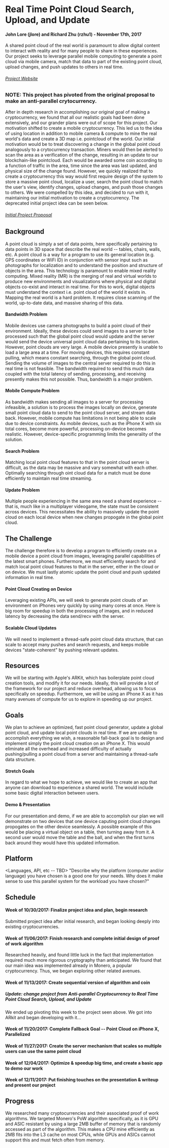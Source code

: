 
# Real Time Point Cloud Search, Upload, and Update
#### John Lore (jlore) and Richard Zhu (rzhu1) - November 17th, 2017
A shared point cloud of the real world is paramount to allow digital content to interact with reality and for many people to share in these experiences. Our project seeks to leverage parallel mobile computing to generate a point cloud via mobile camera, match that data to part of the existing point cloud, upload changes, and push updates to others in real time.

###### [Project Website](https://johnlore.github.io/418coin/)

### NOTE: This project has pivoted from the original proposal to make an anti-parallel crytocurrency.
After in depth research in accomplishing our original goal of making a cryptocurrency, we found that all our realistic goals had been done extensively, and our grander plans were out of scope for this project. Our motivation shifted to create a mobile cryptocurrency. This led us to the idea of using location in addition to mobile camera & compute to mine the real world's data and create a 3D map i.e. pointcloud of the world. Our initial motivation would be to treat discovering a change in the global point cloud analogously to a crytocurrency transaction. Miners would then be alerted to scan the area as a verification of the change, resulting in an update to our blockchain-like pointcloud. Each would be awarded some coin according to a function of traffic in the area, time since the area was last updated, and physical size of the change found. However, we quickly realized that to create a cryptocurrency this way would first require design of the system to store a massive point cloud, localize a user, search the point cloud to match the user's view, identify changes, upload changes, and push those changes to others. We were compelled by this idea, and decided to run with it, maintaining our initial motivation to create a cryptocurrency. The deprecated initial project idea can be seen below.
###### [Initial Project Proposal](https://github.com/JohnLore/418coin/raw/master/cryptocurrency.pdf)


## Background
A point cloud is simply a set of data points, here specifically pertaining to data points in 3D space that describe the real world -- tables, chairs, walls, etc. A point cloud is a way for a program to use its general location (e.g. GPS coordinates or WiFi ID) in conjunction with sensor input such as photographs for localization and to understand the position and structure of objects in the area. This technology is paramount to enable mixed reality computing. Mixed reality (MR) is the merging of real and virtual worlds to produce new environments and visualizations where physical and digital objects co-exist and interact in real time. For this to work, digital objects must understand the context i.e. point cloud of the world it exists in. Mapping the real world is a hard problem. It requires close scanning of the world, up-to-date data, and massive sharing of this data.

#### Bandwidth Problem
Mobile devices use camera photographs to build a point cloud of their environment. Ideally, these devices could send images to a server to be processed such that the global point cloud would update and the server would send the device universal point cloud data pertaining to its location. However, point clouds are very large. A mobile device presently is unable to load a large area at a time. For moving devices, this requires constant pulling, which means constant searching, through the global point cloud. Sending the volume of images to the central server required to do this in real time is not feasible. The bandwidth required to send this much data coupled with the total latency of sending, processing, and receiving presently makes this not possible. Thus, bandwidth is a major problem.

#### Mobile Compute Problem
As bandwidth makes sending all images to a server for processing infeasible, a solution is to process the images locally on device, generate small point cloud data to send to the point cloud server, and stream data back. However, mobile compute has limitations in not being able to scale due to device constraints. As mobile devices, such as the iPhone X with six total cores, become more powerful, processing on-device becomes realistic. However, device-specific programming limits the generality of the solution.

#### Search Problem
Matching local point cloud features to that in the point cloud server is difficult, as the data may be massive and vary somewhat with each other. Optimally searching through oint cloud data for a match must be done efficiently to maintain real time streaming.

#### Update Problem
Multiple people experiencing in the same area need a shared experience -- that is, much like in a multiplayer videogame, the state must be consistent across devices. This necessitates the ability to massively update the point cloud on each local device when new changes propogate in the global point cloud.

## The Challenge
The challenge therefore is to develop a program to efficiently create on a mobile device a point cloud from images, leveraging parallel capabilities of the latest smart phones. Furthermore, we must efficiently search for and match local point cloud features to that in the server, either in the cloud or on device. We must lastly atomic update the point cloud and push updated information in real time.

#### Point Cloud Creating on Device
Leveraging existing APIs, we will seek to generate point clouds of an environment on iPhones very quickly by using many cores at once. Here is big room for speedup in both the processing of images, and in reduced latency by decreasing the data send/recv with the server.

#### Scalable Cloud Updates
We will need to implement a thread-safe point cloud data structure, that can scale to accept many pushes and search requests, and keeps mobile devices "state-coherent" by pushing relevant updates.

## Resources
We will be starting with Apple's ARKit, which has boilerplate point cloud creation tools, and modify it for our needs. Ideally, this will provide a lot of the framework for our project and reduce overhead, allowing us to focus specifically on speedup. Furthermore, we will be using an iPhone X as it has many avenues of compute for us to explore in speeding up our project.

## Goals
We plan to achieve an optimized, fast point cloud generator, update a global point cloud, and update local point clouds in real time. If we are unable to accomplish everything we wish, a reasonable fall-back goal is to design and implement simply the point cloud creation on an iPhone X. This would eliminate all the overhead and increased difficulty of actually pushing/pulling a point cloud from a server and maintaining a thread-safe data structure.

#### Stretch Goals
In regard to what we hope to achieve, we would like to create an app that anyone can download to experience a shared world. The would include some basic digital interaction between users.

#### Demo & Presentation
For our presentation and demo, if we are able to accomplish our plan we will demonstrate on two devices that one device caputing point cloud changes propogates on the other device seamlessly. A possible example of this would be placing a virtual object on a table, then turning away from it. A second user would move the table and the ball, and when the first turns back around they would have this updated information.

## Platform
<Languages, API, etc -- TBD> "Describe why the platform (computer and/or language) you have chosen is a good one for your needs. Why does it make sense to use this parallel system for the workload you have chosen?"

## Schedule

#### Week of 10/30/2017: Finalize project idea and plan, begin research
Submitted project idea after initial research, and began looking deeply into existing cryptocurrencies.

#### Week of 11/06/2017: Finish research and complete initial design of proof of work algorithm
Researched heavily, and found little luck in the fact that implementation required much more rigorous cryptography than anticipated. We found that our main idea was implemented already in Monero, a popular cryptocurrency. Thus, we began exploring other related avenues.

#### Week of 11/13/2017: Create sequential version of algorithm and coin
##### Update: change project from Anti-parallel Cryptocurrency to Real Time Point Cloud Search, Upload, and Update
We ended up pivoting this week to the project seen above. We got into ARkit and began developing with it... <to be updated soon to show what has been done>

#### Week of 11/20/2017: Complete Fallback Goal -- Point Cloud on iPhone X, Parallelized

#### Week of 11/27/2017: Create the server mechanism that scales so multiple users can use the same point cloud

#### Week of 12/04/2017: Optimize & speedup big time, and create a basic app to demo our work

#### Week of 12/11/2017: Put finishing touches on the presentation & writeup and present our project

## Progress
We researched many cryptocurrencies and their associated proof of work algorithms. We targeted Monero's PoW algorithm specifically, as it is GPU and ASIC resistant by using a large 2MB buffer of memory that is randomly accessed as part of the algorithm. This makes a CPU mine efficiently as 2MB fits into the L3 cache on most CPUs, while GPUs and ASICs cannot support this and must fetch often from memory. 


